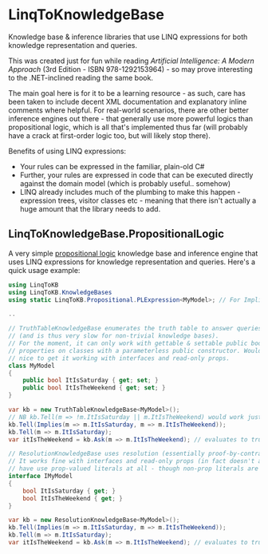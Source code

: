 # LinqToKnowledgeBase

Knowledge base & inference libraries that use LINQ expressions for both knowledge representation and queries.

This was created just for fun while reading _Artificial Intelligence: A Modern Approach_ (3rd Edition - ISBN 978-1292153964) - so may prove interesting to the .NET-inclined reading the same book.

The main goal here is for it to be a learning resource - as such, care has been taken to include decent XML documentation and explanatory inline comments where helpful.
For real-world scenarios, there are other better inference engines out there - that generally use more powerful logics than propositional logic, which is all that's implemented thus far (will probably have a crack at first-order logic too, but will likely stop there).

Benefits of using LINQ expressions:
* Your rules can be expressed in the familiar, plain-old C#
* Further, your rules are expressed in code that can be executed directly against the domain model (which is probably useful.. somehow)
* LINQ already includes much of the plumbing to make this happen - expression trees, visitor classes etc - meaning that there isn't actually a huge amount that the library needs to add.

## LinqToKnowledgeBase.PropositionalLogic

A very simple [propositional logic](https://en.wikipedia.org/wiki/Propositional_calculus) knowledge base and inference engine that uses LINQ expressions for knowledge representation and queries.
Here's a quick usage example:

```csharp
using LinqToKB
using LinqToKB.KnowledgeBases
using static LinqToKB.Propositional.PLExpression<MyModel>; // For Implies

..

// TruthTableKnowledgeBase enumerates the truth table to answer queries
// (and is thus very slow for non-trivial knowledge bases).
// For the moment, it can only work with gettable & settable public bool-valued
// properties on classes with a parameterless public constructor. Would
// nice to get it working with interfaces and read-only props.
class MyModel
{
    public bool ItIsSaturday { get; set; }
    public bool ItIsTheWeekend { get; set; }
}

var kb = new TruthTableKnowledgeBase<MyModel>();
// NB kb.Tell(m => !m.ItIsSaturday || m.ItIsTheWeekend) would work just as well as the below..
kb.Tell(Implies(m => m.ItIsSaturday, m => m.ItIsTheWeekend));
kb.Tell(m => m.ItIsSaturday);
var itIsTheWeekend = kb.Ask(m => m.ItIsTheWeekend); // evaluates to true

// ResolutionKnowledgeBase uses resolution (essentially proof-by-contradiction).
// It works fine with interfaces and read-only props (in fact doesn't actually
// have use prop-valued literals at all - though non-prop literals are untested as yet)
interface IMyModel
{
    bool ItIsSaturday { get; }
    bool ItIsTheWeekend { get; }
}

var kb = new ResolutionKnowledgeBase<MyModel>();
kb.Tell(Implies(m => m.ItIsSaturday, m => m.ItIsTheWeekend));
kb.Tell(m => m.ItIsSaturday);
var itIsTheWeekend = kb.Ask(m => m.ItIsTheWeekend); // evaluates to true
```

